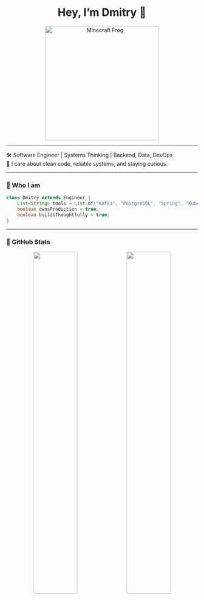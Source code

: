 <h1 align="center">Hey, I’m Dmitry 🐸</h1>

<p align="center">
  <img src="https://media.giphy.com/media/JmNubSOrG4E63Nv0Op/giphy.gif" width="300" alt="Minecraft Frog" />
</p>

---

🛠 Software Engineer | Systems Thinking | Backend, Data, DevOps  
🐸 I care about clean code, reliable systems, and staying curious.

---

### 🧠 Who I am

```java
class Dmitry extends Engineer {
    List<String> tools = List.of("Kafka", "PostgreSQL", "Spring", "Kubernetes", "Go");
    boolean ownsProduction = true;
    boolean buildsThoughtfully = true;
}
```

---

### 🐸 GitHub Stats

<p align="center">
  <img src="https://github-readme-stats.vercel.app/api?username=dmitriyDenisenko&show_icons=true&theme=tokyonight&hide=stars&rank_icon=github" width="48%" />
  <img src="https://github-readme-stats.vercel.app/api/top-langs/?username=dmitriyDenisenko&layout=compact&theme=tokyonight" width="48%" />
</p>
